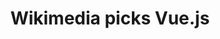 ---
layout: post.njk
title: "Wikimedia picks Vue.js"
summary: "This is pretty big news, Wikimedia Foundation picks Vue.js as their official JavaScript framework. Well, that was already my fave, so welcome aboard."
thumb: "https://cdn.publer.io/uploads/photos/mini_magick20210808-6329-13him63.png"
links:
- website: https://go.raybo.org/5LLC
category: shorts
tags:
- external
---